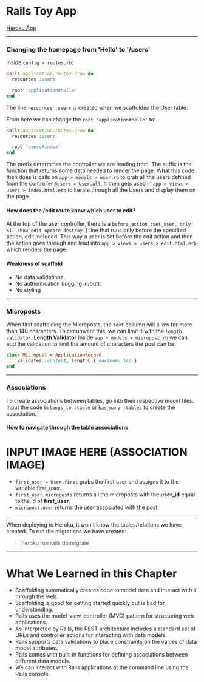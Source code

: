 # Rails Toy App

[Heroku App](https://gentle-eyrie-92883.herokuapp.com/)
___
### Changing the homepage from 'Hello' to '/users'
Inside `config > routes.rb`:
```ruby
Rails.application.routes.draw do
  resources :users

  root 'application#hello'
end
```
The line `resources :users` is created when we scaffolded the User table.

From here we can change the `root 'application#hello'` to:
```ruby
Rails.application.routes.draw do
  resources :users

  root 'users#index'
end
```
The prefix determines the controller we are reading from. The suffix is the function that returns some data needed to render the page.
What this code then does is calls on `app > models > user.rb` to grab all the users defined from the controller `@users = User.all`. It then gets used in `app > views > users > index.html.erb` to iterate through all the Users and display them on the page.
#### How does the /edit route know which user to edit?
At the top of the user controller, there is a `before_action :set_user, only: %i[ show edit update destroy ]` line that runs only before the specified action, edit included. This way a user is set before the edit action and then the action goes through and lead into `app > views > users > edit.html.erb` which renders the page.
#### Weakness of scaffold
- No data validations.
- No authentication (logging in/out).
- No styling
___
### Microposts
When first scaffolding the Microposts, the `text` collumn will allow for more than 140 characters. To circumvent this, we can limit it with the `length validator`.
**Length Validator**
Inside `app > models > micropost.rb` we can add the validation to limit the amount of characters the post can be.
```ruby
class Micropost < ApplicationRecord
    validates :content, lengthL { maximum: 140 }
end
```
___
### Associations
To create associations between tables, go into their respective model files. Input the code `belongs_to :table` or `has_many :tables` to create the association.
#### How to navigate through the table associations
# INPUT IMAGE HERE (ASSOCIATION IMAGE)
- `first_user = User.first` grabs the first user and assigns it to the variable first_user.
- `first_user.microposts` returns all the microposts with the **user_id** equal to the id of **first_user**.
- `micropost.user` returns the user associated with the post.
___
When deploying to Heroku, it won't know the tables/relations we have created. To run the migrations we have created:
> heroku run rails db:migrate
___
# What We Learned in this Chapter
- Scaffolding automatically creates code to model data and interact with it through the web.
- Scaffolding is good for getting started quickly but is bad for understanding.
- Rails uses the model-view-controller (MVC) pattern for structuring web applications.
- As interpreted by Rails, the REST architecture includes a standard set of URLs and controller actions for interacting with data models.
- Rails supports data validations to place constraints on the values of data model attributes.
- Rails comes with built-in functions for defining associations between different data models.
- We can interact with Rails applications at the command line using the Rails console.